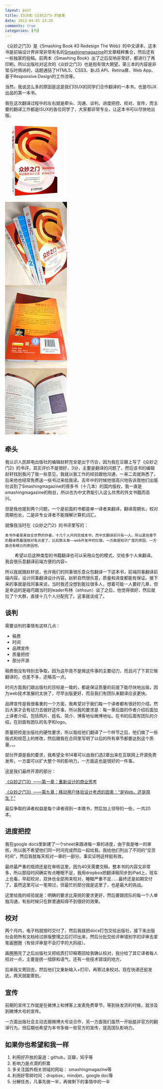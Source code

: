 ```yaml
---
layout: post
title: ISUX和《众妙之门》的故事
date: 2013-04-01 23:20
comments: true
categories: [书]
---
```


《众妙之门3》是《Smashing Book #3 Redesign The Web》的中文译本，这本书是前端设计界非常非常有名的[Smashingmagazine](http://smashingmagazine.com)的文章精粹集合，然后还有一些独家的投稿。前两本《Smashing Book》出了之后反响非常好，都进行了再印刷，所以出版社对这次的《众妙之门3》也是抱有很大期望。第三本的内容是非常与时俱进的，话题通括了HTML5、CSS3、新JS API、Retina屏、Web App、基于Responsive Design的工作流等。

当然，我说这么多的原因是这是我们ISUX的同学们合作翻译的一本书，也是ISUX出品的第一本书。

我在这次翻译过程中的左右就是牵头、沟通、谈判、进度把控、校对、宣传，而主要的翻译工作都是ISUX的各位同学了，大家都非常专业，让这本书可以尽快地出版。

![](/files/2013/04/sm3.jpg)

牵头
---

我认识人民邮电出版社的编辑赵轩完全是出于巧合，因为我在豆瓣上写了《众妙之门2》的书评，其实评价不是很好，3分，主要是翻译的问题了，然后该书的编辑赵轩找到我问了我一些意见，我就以我工作的经验跟他沟通，一来二去就熟悉了，后来他也经常免费送一些书过来给我读。去年中的时候他很高兴地告诉我他们出版社谈到了Smashingmagazine的很多书（十几本）的国内版权，我一直是smashingmagazine的粉丝，所以也为中文界能引入这么优秀的外文书籍而高兴。

但是我也提到两个问题，一个是前面的书都是单一译者来翻译，翻译周期长，校对周期也长，二是非专业译者不能理解计算机词汇。

就像我当时在《众妙之门2》的书评里写的：

	本书作者是来自全世界的作者，十几个人共同完成本书，而中文翻译却只有一人。所以某些章节的翻译质量就相对有点差了，比如第五章——web开发中的红旗。一方面是知识广度的原因，一方面也有精力的原因吧。 
　　 
	希望以后这种类型的书籍翻译也可以采用众包的模式，交给多个人来翻译。我会很乐意翻译前端方便的内容~ 

所以我就跟赵轩说，也许我们的同事很乐意众包翻译一下这本书，前端同事翻译前端内容，设计同事翻译设计内容。赵轩自然很乐意，质量和进度都能有保证。接下来的事就是找同事来谈，当时我还没想到能拉很多人，想着可能一人要好几章，但是幸运的是碰巧跟当时的leader布林（sithsun）谈了之后，他觉得很好，然后就拉了个大群，直接十几个人分配完了。这事就谈成了。

谈判
---

需要谈判的事情有这样几点：

* 稿费
* 时间
* 品牌宣传
* 质量把控
* 部分开源

稿费倒没有特别去争取，因为这毕竟不是做这件事的主要动力，而且问了下其它做翻译的，也差不多，还略高一点。

时间方面我们跟出版社的目标是一致的，都是保证质量的前提下能尽快地出版，因为web技术发展的太快了，尽早出版更好，而且我们有团队来翻译应该更快。

品牌宣传是我很看重的一个方面，我希望对于我们每一个译者都有很好的介绍，然后大家才会有动力去做好这件事。所以我的要求是：每一章后面的作者介绍后面加上译者介绍，包括照片、姓名、简介、博客地址微博地址。在书的后面有团队的介绍，在封面有团队的名字和logo。

质量把控是出版社的硬性要求，所以我给他们翻译了一个样节之后，他们做了一些版式和规范上的修改，然后跟我在合同里写明了以后的所有章节都要达到这个质量。。。

部分开源是我的要求，我希望全书14章可以由我们选2章出来在互联网上开源免费发布，一方面可以扩大整个书的影响力，一方面这也是很好的一件事。

这是我们最终开源的部分：

[《众妙之门3》——第一章：重新设计的商业思考](http://yuguo.us/weblog/the-business-side-of-redesign/)

[《众妙之门3》——第九章：移动用户体验设计考虑的因素：“是Web，还是原生？”](http://yuguo.us/weblog/web-or-native-2/)

最后争取的译者权益是每个译者得到一本赠书，然后加上领导的一些，一共20本。

进度把控
---

我在google docs里新建了一个sheet来跟进每一章的进度，由于我是唯一的审核，所以我不希望他们同一时间完成然后一起给我。我给他们列出了不同的“交货时间”，然后我就每天校对一章的一部分。事实证明这样挺有效。

最终最严重的瓶颈还是在审核这里，因为40天需要交稿，整本书的内容又非常多，所以那段时间确实有点睡眠不足，我用dropbox把翻译稿同步到iPad上，班车上也看，早起校对，双休也全部用来校对，睡眠严重不足……最终还是如期交付了。虽然这里可以一笔带过，但最忙的部分就是这里了，也是最大的挑战。

这里给我的经验就是：明确的要求比笼统的要求更好，然后要跟团队的每一个人单独沟通，有些时候只在群里通知得不到很好的效果。

校对
---

两个月内，电子档就按时交付了，然后我就把docs打包交给出版社，接下来出版社会把所有文档经过排版整理之后打印出来，然后分批交给评审错别字的评审去拿笔画圈圈（有些评审是不会打字的大妈级）。

画圈圈完了之后出版社又把纸质打印稿寄回给我确认校对，我分给了其它译者每人校对一点，主要是统一措辞和语气，还有一些技术错误的地方。

后来我又寄回去，然后他们又重新输入+打印，再寄过来校对。现在快递还挺发达，两天就能寄到。

宣传
---

前期的宣传工作就是在微博上和博客上发表免费章节，等到快发货的时候，就涉及到微博大号的宣传。

一方面出版社会主动去跟微博大号谈合作，另一方面我们虽然一开始是非官方的翻译行为，但后期也希望为本书多做一些官方的宣传，提高团队影响力。

如果你也希望和我一样
---

1. 利用好开放的渠道：github，豆瓣，知乎等
2. 影响力是点滴的积累
3. 多关注国外相关领域的网站： smashingmagazine等
4. 利用好零碎时间：dropbox，mindjet，google doc等
5. 分解任务，凡事先做一半，再做剩下的事情中的一半